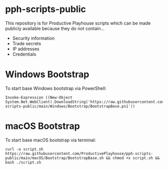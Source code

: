 # pph-scripts-public
This repository is for Productive Playhouse scripts which can be made publicly available because they do not contain...

* Security information
* Trade secrets
* IP addresses
* Credentials

# Windows Bootstrap
To start base Windows bootstrap via PowerShell:

```
Invoke-Expression ((New-Object System.Net.WebClient).DownloadString('https://raw.githubusercontent.com/ProductivePlayhouse/pph-scripts-public/main/Windows/Bootstrap/BootstrapBase.ps1'))
```

# macOS Bootstrap
To start base macOS bootstrap via terminal:

```
curl -o script.sh https://raw.githubusercontent.com/ProductivePlayhouse/pph-scripts-public/main/macOS/Bootstrap/BootstrapBase.sh && chmod +x script.sh && bash ./script.sh
```
